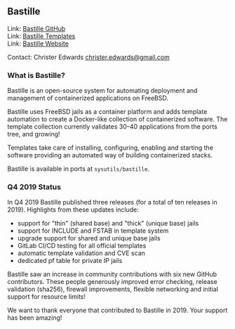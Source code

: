 ## Bastille ##

Link:	 [Bastille GitHub](https://github.com/BastilleBSD/bastille)  
Link:	 [Bastille Templates](https://gitlab.com/bastillebsd-templates)  
Link:    [Bastille Website](https://bastillebsd.org)

Contact: Christer Edwards <christer.edwards@gmail.com>  

### What is Bastille? ###

Bastille is an open-source system for automating deployment and management of
containerized applications on FreeBSD.  

Bastille uses FreeBSD jails as a container platform and adds template
automation to create a Docker-like collection of containerized software. The
template collection currently validates 30-40 applications from the ports tree,
and growing!  

Templates take care of installing, configuring, enabling and starting the
software providing an automated way of building containerized stacks.

Bastille is available in ports at `sysutils/bastille`.

### Q4 2019 Status ###

In Q4 2019 Bastille published three releases (for a total of ten releases in
2019). Highlights from these updates include:

  * support for "thin" (shared base) and "thick" (unique base) jails
  * support for INCLUDE and FSTAB in template system
  * upgrade support for shared and unique base jails
  * GitLab CI/CD testing for all official templates
  * automatic template validation and CVE scan
  * dedicated pf table for private IP jails

Bastille saw an increase in community contributions with six new GitHub
contributors. These people generously improved error checking, release
validation (sha256), firewall improvements, flexible networking and
initial support for resource limits!

We want to thank everyone that contributed to Bastille in 2019. Your support
has been amazing!
